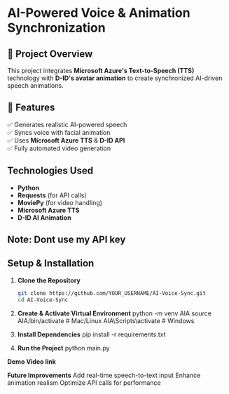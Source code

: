 # AI-Powered Voice & Animation Synchronization

## 📌 Project Overview
This project integrates **Microsoft Azure's Text-to-Speech (TTS)** technology with **D-ID's avatar animation** to create synchronized AI-driven speech animations.

## 🚀 Features
✅ Generates realistic AI-powered speech  
✅ Syncs voice with facial animation  
✅ Uses **Microsoft Azure TTS** & **D-ID API**  
✅ Fully automated video generation  

## Technologies Used
- **Python**
- **Requests** (for API calls)
- **MoviePy** (for video handling)
- **Microsoft Azure TTS**
- **D-ID AI Animation**

## Note: Dont use my API key


## Setup & Installation
1. **Clone the Repository**  
   ```sh
   git clone https://github.com/YOUR_USERNAME/AI-Voice-Sync.git
   cd AI-Voice-Sync

2. **Create & Activate Virtual Environment**
python -m venv AIA
source AIA/bin/activate  # Mac/Linux
AIA\Scripts\activate     # Windows

3. **Install Dependencies**
pip install -r requirements.txt

4. **Run the Project**
python main.py

**Demo Video link**


**Future Improvements**
Add real-time speech-to-text input
Enhance animation realism
Optimize API calls for performance